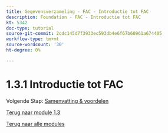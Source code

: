 ```yaml
---
title: Gegevensverzameling - FAC - Introductie tot FAC
description: Foundation - FAC - Introductie tot FAC
kt: 5342
doc-type: tutorial
source-git-commit: 2cdc145d7f3933ec593db4e6f67b60961a674405
workflow-type: tm+mt
source-wordcount: '30'
ht-degree: 0%

---
```


# 1.3.1 Introductie tot FAC

Volgende Stap: [ Samenvatting &amp; voordelen ](./summary.md)

[Terug naar module 1.3](./fac.md)

[Terug naar alle modules](../../../overview.md)

